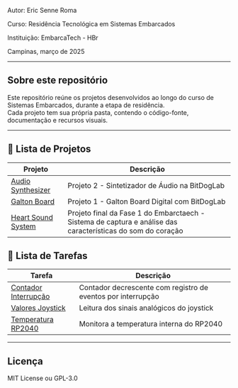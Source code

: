 Autor: Eric Senne Roma

Curso: Residência Tecnológica em Sistemas Embarcados

Instituição: EmbarcaTech - HBr

Campinas, março de 2025

---

## Sobre este repositório

Este repositório reúne os projetos desenvolvidos ao longo do curso de Sistemas Embarcados, durante a etapa de residência.  
Cada projeto tem sua própria pasta, contendo o código-fonte, documentação e recursos visuais.

---

## 📂 Lista de Projetos

| Projeto | Descrição |
|---------|-----------|
|[Audio Synthesizer](./projetos/audio_synthesizer/) | Projeto 2 - Sintetizador de Áudio na BitDogLab
| [Galton Board](./projetos/galton_board/src/galtron_board/) | Projeto 1 -  Galton Board Digital com BitDogLab         
| [Heart Sound System](./projetos/heart_sound_system/) | Projeto final da Fase 1 do Embarctaech -  Sistema de captura e análise das características do som do coração


## 📂 Lista de Tarefas

| Tarefa | Descrição |
|---------|-----------|
| [Contador Interrupção](./tarefas/U1/contador) | Contador decrescente com registro de eventos por interrupção
| [Valores Joystick](./tarefas/U1/joystick_val) | Leitura dos sinais analógicos do joystick
| [Temperatura RP2040](./tarefas/U1/temperatura) | Monitora a temperatura interna do RP2040
---

## Licença

MIT License ou GPL-3.0
